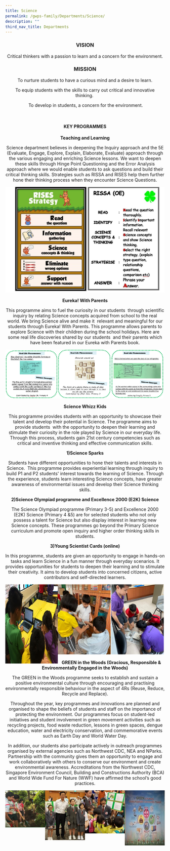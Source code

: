 ```yaml
---
title: Science
permalink: /gwps-family/Departments/Science/
description: ""
third_nav_title: Departments
---
```

### <center> VISION

<center>Critical thinkers with a passion to learn and a concern for the environment.
  
### <center>  MISSION

To nurture students to have a curious mind and a desire to learn.

To equip students with the skills to carry out critical and innovative thinking. 

 To develop in students, a concern for the environment.

<br>
	
#### **KEY PROGRAMMES**

**Teaching and Learning**

Science department believes in deepening the Inquiry approach and the 5E (Evaluate, Engage, Explore, Explain, Elaborate, Evaluate) approach through the various engaging and enriching Science lessons. We want to deepen these skills through Hinge Point Questioning and the Error Analysis approach where we would enable students to ask questions and build their critical thinking skills. Strategies such as RISSA and RISES help them further hone their thinking process when they encounter Science Questions.

![](/images/SC.jpeg)

**Eureka! With Parents**  

This programme aims to fuel the curiosity in our students  through scientific inquiry by relating Science concepts acquired from school to the real world. We bring Science alive and make it  relevant and meaningful for our students through Eureka! With Parents. This programme allows parents to explore Science with their children during the school holidays. Here are some real life discoveries shared by our students  and their parents which have been featured in our Eureka with Parents book.

<img src="/images/sci.png" 
     style="width:33%;float:left"><img src="/images/sci2.png" 
     style="width:33%;float:left"><img src="/images/sci3.png" 
     style="width:33%">
		 
**Science Whizz Kids**

This programme provides students with an opportunity to showcase their talent and develop their potential in Science. The programme aims to provide students  with the opportunity to deepen their learning and stimulate their curiosity in the role played by Science in our everyday life. Through this process, students gain 21st century competencies such as critical and inventive thinking and effective communication skills.

**1)Science Sparks**  

Students have different opportunities to hone their talents and interests in Science.  This programme provides experiential learning through inquiry to build P1 and P2 students' interest towards the learning of Science. Through the experience, students learn interesting Science concepts, have greater awareness of environmental issues and develop their Science thinking skills.

**2)Science Olympiad programme and Excellence 2000 (E2K) Science**  

The Science Olympiad programme (Primary 3-5) and Excellence 2000 (E2K) Science (Primary 4 &5) are for selected students who not only possess a talent for Science but also display interest in learning new Science concepts. These programmes go beyond the Primary Science curriculum and promote open inquiry and higher order thinking skills in students.

**3)Young Scientist Cards (online)**  

In this programme, students are given an opportunity to engage in hands-on tasks and learn Science in a fun manner through everyday scenarios. It provides opportunities for students to deepen their learning and to stimulate their creativity. It aims to develop students into concerned citizens, active contributors and self-directed learners.

<img src="/images/sci4.jpeg" 
     style="width:33%;float:left;height:250px"><img src="/images/sci5.jpeg" 
     style="width:33%;float:left"><img src="/images/sci6.jpeg" 
     style="width:33%">
		 
**GREEN in the Woods (Gracious, Responsible & Environmentally Engaged in the Woods)**

The GREEN in the Woods programme seeks to establish and sustain a positive environmental culture through encouraging and practising environmentally responsible behaviour in the aspect of 4Rs (Reuse, Reduce, Recycle and Replace).

Throughout the year, key programmes and innovations are planned and organised to shape the beliefs of students and staff on the importance of protecting the environment. Our programmes focus on student-led initiatives and student involvement in green movement activities such as recycling projects, food waste reduction, lessons in green spaces, dengue education, water and electricity conservation, and commemorative events such as Earth Day and World Water Day.

In addition, our students also participate actively in outreach programmes organised by external agencies such as Northwest CDC, NEA and NParks. Partnership with the community gives them an opportunity to engage and work collaboratively with others to conserve our environment and create environmental awareness. Accreditations from the Northwest CDC, Singapore Environment Council, Building and Constructions Authority (BCA) and World Wide Fund For Nature (WWF) have affirmed the school’s good practices.

<img src="/images/SC1.jpeg" 
     style="width:25%;float:left"><img src="/images/SC2.jpeg" 
     style="width:25%;float:left"><img src="/images/SC3.jpeg" 
     style="width:25%;float:left"><img src="/images/Green 1.jpeg" 
     style="width:25%;float:left">